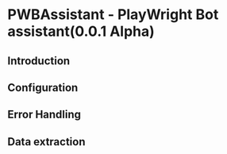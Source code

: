 # PWBAssistant - PlayWright Bot assistant(0.0.1 Alpha)

## Introduction

## Configuration

## Error Handling

## Data extraction
